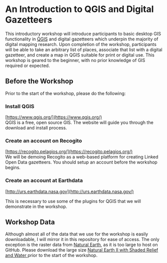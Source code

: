 # An Introduction to QGIS and Digital Gazetteers

This introductory workshop will introduce participants to basic desktop GIS functionality in [QGIS](https://www.qgis.org/) and digital gazetteers which underpin the majority of digital mapping research. Upon completion of the workshop, participants will be able to take an arbitrary list of places, associate that list with a digital gazetteer, and create a map in QGIS suitable for print or digital use. This workshop is geared to the beginner, with no prior knowledge of GIS required or expected.

## Before the Workshop

Prior to the start of the workshop, please do the following:

### Install QGIS
[https://www.qgis.org/](https://www.qgis.org/)  
QGIS is a free, open source GIS. The website will guide you through the download and install process.


### Create an account on Recogito
[https://recogito.pelagios.org/](https://recogito.pelagios.org/)  
We will be demoing Recogito as a web-based platform for creating Linked Open Data gazetteers. You should setup an account before the workshop begins.


### Create an account at Earthdata
[http://urs.earthdata.nasa.gov](http://urs.earthdata.nasa.gov/)  

This is necessary to use some of the plugins for QGIS that we will demonstrate in the workshop.

## Workshop Data
Although almost all of the data that we use for the workshop is easily downloadable, I will mirror it in this repository for ease of access. The only exception is the raster data from [Natural Earth](https://www.naturalearthdata.com/), as it is too large to host on GitHub. Please download the large size [Natural Earth II with Shaded Relief and Water
](https://www.naturalearthdata.com/downloads/10m-raster-data/10m-natural-earth-2/) prior to the start of the workshop.
